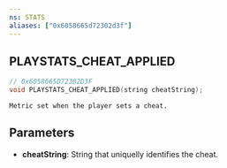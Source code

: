 ```yaml
---
ns: STATS
aliases: ["0x6058665d72302d3f"]
---
```

## PLAYSTATS_CHEAT_APPLIED

```c
// 0x6058665D72302D3F
void PLAYSTATS_CHEAT_APPLIED(string cheatString);
```

```
Metric set when the player sets a cheat.
```

## Parameters
* **cheatString**: String that uniquelly identifies the cheat.
